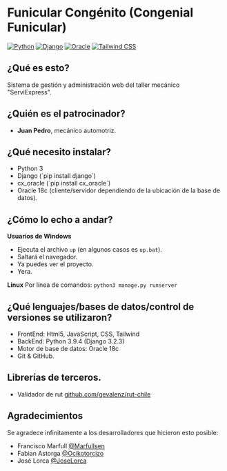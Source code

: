# Funicular Congénito (Congenial Funicular)
[![Python](https://img.shields.io/badge/Python-3.7.7-blue.svg)](https://www.python.org/)
[![Django](https://img.shields.io/badge/Django-3.2.3-green.svg)](https://www.djangoproject.com/)
[![Oracle](https://img.shields.io/badge/Oracle-18c-orange.svg)](https://www.djangoproject.com/)
[![Tailwind CSS](https://img.shields.io/badge/TailWind-2.1.4-yellow.svg)](https://www.tailwindcss.com/)

## ¿Qué es esto?
Sistema de gestión y administración web del taller mecánico "ServiExpress".

## ¿Quién es el patrocinador?
- **Juan Pedro**, mecánico automotriz.

## ¿Qué necesito instalar?
- Python 3
- Django (´pip install django´)
- cx_oracle (´pip install cx_oracle´)
- Oracle 18c (cliente/servidor dependiendo de la ubicación de la base de datos).

## ¿Cómo lo echo a andar?
**Usuarios de Windows**
- Ejecuta el archivo `up` (en algunos casos es `up.bat`).
- Saltará el navegador.
- Ya puedes ver el proyecto.
- Yera.

**Linux**
Por línea de comandos: 
`python3 manage.py runserver`

## ¿Qué lenguajes/bases de datos/control de versiones se utilizaron?
- FrontEnd: Html5, JavaScript, CSS, Tailwind
- BackEnd: Python 3.9.4 (Django 3.2.3) 
- Motor de base de datos: Oracle 18c
- Git & GitHub.

## Librerías de terceros.
- Validador de rut [github.com/gevalenz/rut-chile](https://github.com/gevalenz/rut-chile)
## Agradecimientos
Se agradece infinitamente a los desarrolladores que hicieron esto posible:
- Francisco Marfull [@Marfullsen](https://github.com/Marfullsen)
- Fabian Astorga [@Ocikotorcizo](https://github.com/Ocikotorzido)
- José Lorca [@JoseLorca](https://github.com/JoseLorca)